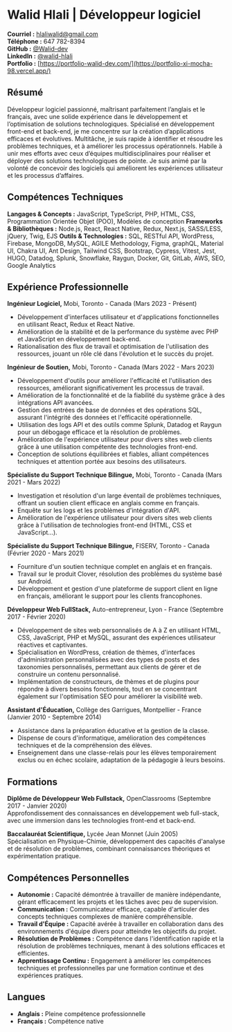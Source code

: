 # Walid Hlali | Développeur logiciel

**Courriel :** [hlaliwalid@gmail.com](mailto:hlaliwalid@gmail.com)  
**Téléphone :** 647 782-8394  
**GitHub :** [@Walid-dev](https://github.com/Walid-dev)  
**LinkedIn :** [@walid-hlali](https://www.linkedin.com/in/walid-hlali/)  
**Portfolio :** [https://portfolio-walid-dev.com/](https://portfolio-xi-mocha-98.vercel.app/)

## Résumé
Développeur logiciel passionné, maîtrisant parfaitement l’anglais et le français, avec une solide expérience dans le développement et l’optimisation de solutions technologiques. Spécialisé en développement front-end et back-end, je me concentre sur la création d’applications efficaces et évolutives. Multitâche, je suis rapide à identifier et résoudre les problèmes techniques, et à améliorer les processus opérationnels. Habile à unir mes efforts avec ceux d’équipes multidisciplinaires pour réaliser et déployer des solutions technologiques de pointe. Je suis animé par la volonté de concevoir des logiciels qui améliorent les expériences utilisateur et les processus d’affaires.

## Compétences Techniques
**Langages & Concepts :** JavaScript, TypeScript, PHP, HTML, CSS, Programmation Orientée Objet (POO), Modèles de conception
**Frameworks & Bibliothèques :** Node.js, React, React Native, Redux, Next.js, SASS/LESS, jQuery, Twig, EJS
**Outils & Technologies :** SQL, RESTful API, WordPress, Firebase, MongoDB, MySQL, AGILE Methodology, Figma, graphQL, Material UI, Chakra UI, Ant Design, Tailwind CSS, Bootstrap, Cypress, Vitest, Jest, HUGO, Datadog, Splunk, Snowflake, Raygun, Docker, Git, GitLab, AWS, SEO, Google Analytics

## Expérience Professionnelle
**Ingénieur Logiciel,** Mobi, Toronto - Canada (Mars 2023 - Présent)  
- Développement d'interfaces utilisateur et d'applications fonctionnelles en utilisant React, Redux et React Native.
- Amélioration de la stabilité et de la performance du système avec PHP et JavaScript en développement back-end.
- Rationalisation des flux de travail et optimisation de l'utilisation des ressources, jouant un rôle clé dans l'évolution et le succès du projet.

**Ingénieur de Soutien,** Mobi, Toronto - Canada (Mars 2022 - Mars 2023)
- Développement d'outils pour améliorer l'efficacité et l'utilisation des ressources, améliorant significativement les processus de travail.
- Amélioration de la fonctionnalité et de la fiabilité du système grâce à des intégrations API avancées.
- Gestion des entrées de base de données et des opérations SQL, assurant l'intégrité des données et l'efficacité opérationnelle.
- Utilisation des logs API et des outils comme Splunk, Datadog et Raygun pour un débogage efficace et la résolution de problèmes.
- Amélioration de l'expérience utilisateur pour divers sites web clients grâce à une utilisation compétente des technologies front-end.
- Conception de solutions équilibrées et fiables, alliant compétences techniques et attention portée aux besoins des utilisateurs.

**Spécialiste du Support Technique Bilingue,** Mobi, Toronto - Canada (Mars 2021 - Mars 2022)
- Investigation et résolution d'un large éventail de problèmes techniques, offrant un soutien client efficace en anglais comme en français.
- Enquête sur les logs et les problèmes d'intégration d'API.  
- Amélioration de l'expérience utilisateur pour divers sites web clients grâce à l'utilisation de technologies front-end (HTML, CSS et JavaScript...).

**Spécialiste du Support Technique Bilingue,** FISERV, Toronto - Canada (Février 2020 - Mars 2021)
- Fourniture d'un soutien technique complet en anglais et en français.
- Travail sur le produit Clover, résolution des problèmes du système basé sur Android.  
- Développement et gestion d'une plateforme de support client en ligne en français, améliorant le support pour les clients francophones.

**Développeur Web FullStack,** Auto-entrepreneur, Lyon - France (Septembre 2017 - Février 2020)  
- Développement de sites web personnalisés de A à Z en utilisant HTML, CSS, JavaScript, PHP et MySQL, assurant des expériences utilisateur réactives et captivantes.  
- Spécialisation en WordPress, création de thèmes, d'interfaces d'administration personnalisées avec des types de posts et des taxonomies personnalisés, permettant aux clients de gérer et de construire un contenu personnalisé.  
- Implémentation de constructeurs, de thèmes et de plugins pour répondre à divers besoins fonctionnels, tout en se concentrant également sur l'optimisation SEO pour améliorer la visibilité web.

**Assistant d'Éducation,** Collège des Garrigues, Montpellier - France (Janvier 2010 - Septembre 2014)  
- Assistance dans la préparation éducative et la gestion de la classe.  
- Dispense de cours d'informatique, amélioration des compétences techniques et de la compréhension des élèves.  
- Enseignement dans une classe-relais pour les élèves temporairement exclus ou en échec scolaire, adaptation de la pédagogie à leurs besoins.

## Formations
**Diplôme de Développeur Web Fullstack,** OpenClassrooms (Septembre 2017 - Janvier 2020)  
Approfondissement des connaissances en développement web full-stack, avec une immersion dans les technologies front-end et back-end.


**Baccalauréat Scientifique,** Lycée Jean Monnet (Juin 2005)  
Spécialisation en Physique-Chimie, développement des capacités d'analyse et de résolution de problèmes, combinant connaissances théoriques et expérimentation pratique.

## Compétences Personnelles
- **Autonomie :** Capacité démontrée à travailler de manière indépendante, gérant efficacement les projets et les tâches avec peu de supervision.
- **Communication :** Communicateur efficace, capable d'articuler des concepts techniques complexes de manière compréhensible.
- **Travail d'Équipe :** Capacité avérée à travailler en collaboration dans des environnements d'équipe divers pour atteindre les objectifs du projet.
- **Résolution de Problèmes :** Compétence dans l'identification rapide et la résolution de problèmes techniques, menant à des solutions efficaces et efficientes.
- **Apprentissage Continu :** Engagement à améliorer les compétences techniques et professionnelles par une formation continue et des expériences pratiques.

## Langues
- **Anglais :** Pleine compétence professionnelle
- **Français :** Compétence native